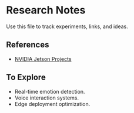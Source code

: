 # Research Notes

Use this file to track experiments, links, and ideas.

## References
- [NVIDIA Jetson Projects](https://developer.nvidia.com/embedded/community/jetson-projects)

## To Explore
- Real-time emotion detection.
- Voice interaction systems.
- Edge deployment optimization.
